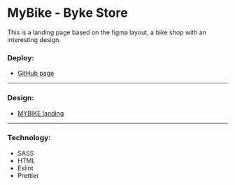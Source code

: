 
# MyBike  - Byke Store

This is a landing page based on the figma layout, a bike shop with an interesting design.


### Deploy:
- [GitHub page](https://navi-rap0.github.io/layout_landing-page/)

---

### Design:

- [MYBIKE landing](https://www.figma.com/file/NZQAIydtHo5QkINyGLHNcq/BIKE-New-Version?node-id=0%3A1)

---

### Technology:

- SASS
- HTML
- Eslint
- Prettier





